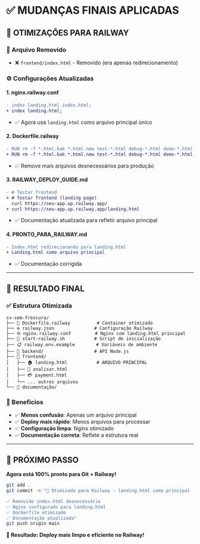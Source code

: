 # ✅ **MUDANÇAS FINAIS APLICADAS**

## 🎯 **OTIMIZAÇÕES PARA RAILWAY**

### **📁 Arquivo Removido**
- ❌ `frontend/index.html` - Removido (era apenas redirecionamento)

### **⚙️ Configurações Atualizadas**

#### **1. nginx.railway.conf**
```diff
- index landing.html index.html;
+ index landing.html;
```
- ✅ Agora usa `landing.html` como arquivo principal único

#### **2. Dockerfile.railway**
```diff
- RUN rm -f *.html.bak *.html.new test-*.html debug-*.html demo-*.html comparacao-*.html
+ RUN rm -f *.html.bak *.html.new test-*.html debug-*.html demo-*.html comparacao-*.html index.html.* teste_*.html
```
- ✅ Remove mais arquivos desnecessários para produção

#### **3. RAILWAY_DEPLOY_GUIDE.md**
```diff
- # Testar frontend
+ # Testar frontend (landing page)
  curl https://seu-app.up.railway.app/
+ curl https://seu-app.up.railway.app/landing.html
```
- ✅ Documentação atualizada para refletir arquivo principal

#### **4. PRONTO_PARA_RAILWAY.md**
```diff
- Index.html redirecionando para landing.html
+ Landing.html como arquivo principal
```
- ✅ Documentação corrigida

---

## 🚀 **RESULTADO FINAL**

### **✅ Estrutura Otimizada**
```
cv-sem-frescura/
├── 🐳 Dockerfile.railway          # Container otimizado
├── ⚙️ railway.json               # Configuração Railway
├── 🌐 nginx.railway.conf         # Nginx com landing.html principal
├── 🚀 start-railway.sh           # Script de inicialização
├── 📋 railway.env.example        # Variáveis de ambiente
├── 📁 backend/                   # API Node.js
├── 📁 frontend/
│   ├── 🏠 landing.html           # ARQUIVO PRINCIPAL
│   ├── 📄 analisar.html
│   ├── 💳 payment.html
│   └── ... outros arquivos
└── 📖 documentação/
```

### **🎯 Benefícios**
- ✅ **Menos confusão**: Apenas um arquivo principal
- ✅ **Deploy mais rápido**: Menos arquivos para processar
- ✅ **Configuração limpa**: Nginx otimizado
- ✅ **Documentação correta**: Reflete a estrutura real

---

## 🚀 **PRÓXIMO PASSO**

**Agora está 100% pronto para Git + Railway!**

```bash
git add .
git commit -m "🚀 Otimizado para Railway - landing.html como principal

✅ Removido index.html desnecessário
✅ Nginx configurado para landing.html
✅ Dockerfile otimizado
✅ Documentação atualizada"
git push origin main
```

**🎯 Resultado: Deploy mais limpo e eficiente no Railway!** 